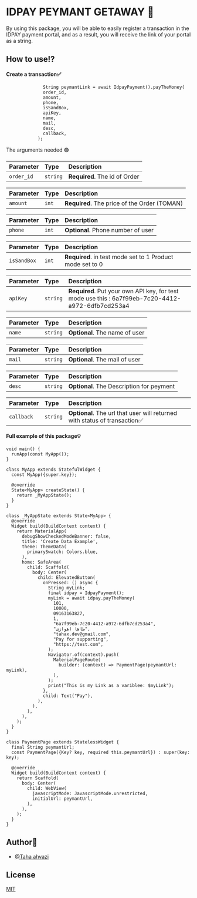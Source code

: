 
# IDPAY PEYMANT GETAWAY 💫

By using this package, you will be able to easily register a transaction in the IDPAY payment portal, and as a result, you will receive the link of your portal as a string.




## How to use⁉️

#### Create a transaction✅

```
              String peymantLink = await IdpayPayment().payTheMoney(
              order_id,
              amount,
              phone,
              isSandBox,
              apiKey,
              name,
              mail,
              desc,
              callback,
            );
```

The arguments needed 🟢

| Parameter | Type     | Description                |
| :-------- | :------- | :------------------------- |
| `order_id` | `string` | **Required**. The id of Order |


| Parameter | Type     | Description                       |
| :-------- | :------- | :-------------------------------- |
| `amount`      | `int` | **Required**. The price of the Order (TOMAN) |

| Parameter | Type     | Description                       |
| :-------- | :------- | :-------------------------------- |
| `phone`      | `int` | **Optional**. Phone number of user |

| Parameter | Type     | Description                       |
| :-------- | :------- | :-------------------------------- |
| `isSandBox`      | `int` | **Required**. in test mode set to 1 Product mode set to 0|

| Parameter | Type     | Description                       |
| :-------- | :------- | :-------------------------------- |
| `apiKey`      | `string` | **Required**. Put your own API key, for test mode use this : 6a7f99eb-7c20-4412-a972-6dfb7cd253a4|

| Parameter | Type     | Description                       |
| :-------- | :------- | :-------------------------------- |
| `name`      | `string` | **Optional**. The name of user|

| Parameter | Type     | Description                       |
| :-------- | :------- | :-------------------------------- |
| `mail`      | `string` | **Optional**. The mail of user|

| Parameter | Type     | Description                       |
| :-------- | :------- | :-------------------------------- |
| `desc`      | `string` | **Optional**. The Description for peyment|

| Parameter | Type     | Description                       |
| :-------- | :------- | :-------------------------------- |
| `callback`      | `string` | **Optional**. The url that user will returned with status of transaction✅ |

#### Full example of this package💡

```
void main() {
  runApp(const MyApp());
}

class MyApp extends StatefulWidget {
  const MyApp({super.key});

  @override
  State<MyApp> createState() {
    return _MyAppState();
  }
}

class _MyAppState extends State<MyApp> {
  @override
  Widget build(BuildContext context) {
    return MaterialApp(
      debugShowCheckedModeBanner: false,
      title: 'Create Data Example',
      theme: ThemeData(
        primarySwatch: Colors.blue,
      ),
      home: SafeArea(
        child: Scaffold(
          body: Center(
            child: ElevatedButton(
              onPressed: () async {
                String myLink;
                final idpay = IdpayPayment();
                myLink = await idpay.payTheMoney(
                  101,
                  10000,
                  09163163827,
                  1,
                  "6a7f99eb-7c20-4412-a972-6dfb7cd253a4",
                  "طاها اهوازی",
                  "tahax.dev@gmail.com",
                  "Pay for supporting",
                  "https://test.com",
                );
                Navigator.of(context).push(
                  MaterialPageRoute(
                    builder: (context) => PaymentPage(peymantUrl: myLink),
                  ),
                );
                print("This is my Link as a variblee: $myLink");
              },
              child: Text("Pay"),
            ),
          ),
        ),
      ),
    );
  }
}

class PaymentPage extends StatelessWidget {
  final String peymantUrl;
  const PaymentPage({Key? key, required this.peymantUrl}) : super(key: key);

  @override
  Widget build(BuildContext context) {
    return Scaffold(
      body: Center(
        child: WebView(
          javascriptMode: JavascriptMode.unrestricted,
          initialUrl: peymantUrl,
        ),
      ),
    );
  }
}

```






## Author👦

- [@Taha ahvazi ](https://github.com/TahaAhvazi)


## License

[MIT](https://choosealicense.com/licenses/mit/)


